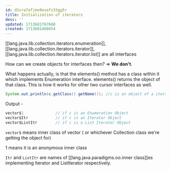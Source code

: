 ```yaml
---
id: d1vra7afjmo8exofz33gg5r
title: Initialization of iterators
desc: ''
updated: 1713681767660
created: 1713681460454
---
```


[[lang.java.lib.collection.iterators.enumeration]], [[lang.java.lib.collection.iterators.iterator]], [[lang.java.lib.collection.iterators.iterator.list]] are all interfaces


How can we create objects for interfaces then?
⇒ **We don't**.

What happens actually, is that the elements() method has a class within it which implements Enumeration interface. elements() returns the object of that class. This is how it works for other two cursor interfaces as well.

```java
System.out.println(c.getClass().getName()); //c is an object of a iterator
```
Output - 
```java
vector$1              // if c is an Enumeration Object
vector$Itr            // if c is an Iterator Object
vector$ListItr        // if c is a List Iterator Object
```

`vector$` means inner class of vector ( or whichever Collection class we're getting the object for)

1 means it is an anonymous inner class

`Itr` and `ListItr` are names of [[lang.java.paradigms.oo.inner class]]es implementing Iterator and ListIterator respectively.
